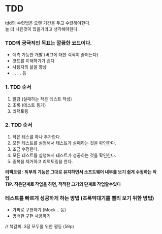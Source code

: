 # TDD

tdd의 수련법은 오랜 기간을 두고 수련해야한다.  
늘 더 나은것이 있을거라고 생각해야한다.


### TDD의 궁극적인 목표는 깔끔한 코드이다.
- 예측 가능한 개발 (버그에 대한 걱적이 줄어든다)
- 코드를 이해하기가 쉽다
- 사용자의 삶을 향상
- . . . . 등

### 1. TDD 순서
1. 빨강 (실패하는 작은 테스트 작성)
2. 초록 (테스트 통가)
3. 리팩토링

### 2. TDD 순서
1. 작은 테스를 하나 추가한다.
2. 모든 테스트를 실행해서 테스트가 실패하는 것을 확인한다.
3. 조금 수정한다.
4. 모든 테스트를 실행해서 테스트가 성공하는 것을 확인한다.
5. 중복을 제거하고 리팩토링을 한다.

**리팩토링 : 외부의 기능은 그대로 유지하면서 소프트웨어 내부를 보기 쉽게 수정하는 작업**  
**TIP. 작은단계로 작업을 하면, 적적한 크기의 단계로 작업할수있다**

### 테스트를 빠르게 성공하게 하는 방법 (초록막대기를 빨리 보기 위한 방법)
- 가짜로 구현하기 (Mock .. 등)
- 명백한 구현 사용하기



// 책갈피. 3장 모두를 위한 평등 (59p)